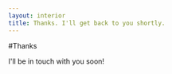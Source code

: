 ```yaml
---
layout: interior
title: Thanks. I'll get back to you shortly.
---
```


#Thanks

I'll be in touch with you soon!